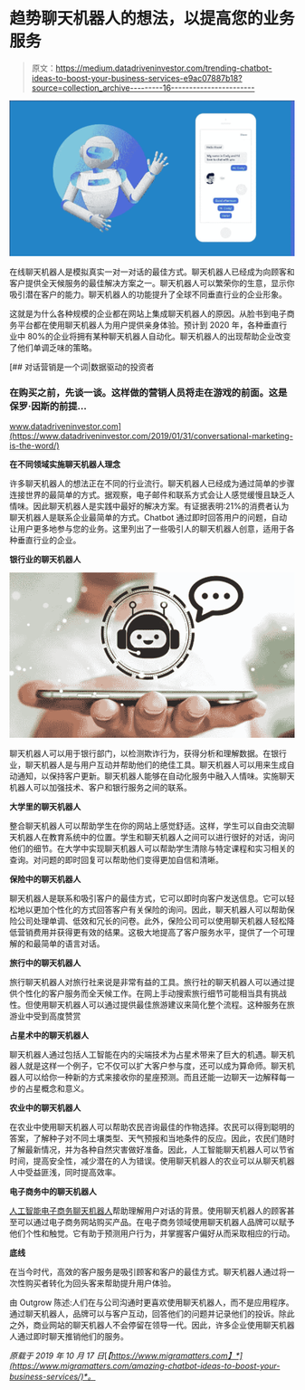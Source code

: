 # 趋势聊天机器人的想法，以提高您的业务服务

> 原文：<https://medium.datadriveninvestor.com/trending-chatbot-ideas-to-boost-your-business-services-e9ac07887b18?source=collection_archive---------16----------------------->

![](img/f874cb854e76f900e9c59201510c710b.png)

在线聊天机器人是模拟真实一对一对话的最佳方式。聊天机器人已经成为向顾客和客户提供全天候服务的最佳解决方案之一。聊天机器人可以繁荣你的生意，显示你吸引潜在客户的能力。聊天机器人的功能提升了全球不同垂直行业的企业形象。

这就是为什么各种规模的企业都在网站上集成聊天机器人的原因。从脸书到电子商务平台都在使用聊天机器人为用户提供亲身体验。预计到 2020 年，各种垂直行业中 80%的企业将拥有某种聊天机器人自动化。聊天机器人的出现帮助企业改变了他们单调乏味的策略。

[](https://www.datadriveninvestor.com/2019/01/31/conversational-marketing-is-the-word/) [## 对话营销是一个词|数据驱动的投资者

### 在购买之前，先谈一谈。这样做的营销人员将走在游戏的前面。这是保罗·因斯的前提…

www.datadriveninvestor.com](https://www.datadriveninvestor.com/2019/01/31/conversational-marketing-is-the-word/) 

**在不同领域实施聊天机器人理念**

许多聊天机器人的想法正在不同的行业流行。聊天机器人已经成为通过简单的步骤连接世界的最简单的方式。据观察，电子邮件和联系方式会让人感觉缓慢且缺乏人情味。因此聊天机器人是实践中最好的解决方案。有证据表明:21%的消费者认为聊天机器人是联系企业最简单的方式。Chatbot 通过即时回答用户的问题，自动让用户更多地参与您的业务。这里列出了一些吸引人的聊天机器人创意，适用于各种垂直行业的企业。

**银行业的聊天机器人**

![](img/d22c803890a605be028179553cd2fea5.png)

聊天机器人可以用于银行部门，以检测欺诈行为，获得分析和理解数据。在银行业，聊天机器人是与用户互动并帮助他们的绝佳工具。聊天机器人可以用来生成自动通知，以保持客户更新。聊天机器人能够在自动化服务中融入人情味。实施聊天机器人可以加强技术、客户和银行服务之间的联系。

**大学里的聊天机器人**

整合聊天机器人可以帮助学生在你的网站上感觉舒适。这样，学生可以自由交流聊天机器人在教育系统中的位置。学生和聊天机器人之间可以进行很好的对话，询问他们的细节。在大学中实现聊天机器人可以帮助学生清除与特定课程和实习相关的查询。对问题的即时回复可以帮助他们变得更加自信和清晰。

**保险中的聊天机器人**

聊天机器人是联系和吸引客户的最佳方式，它可以即时向客户发送信息。它可以轻松地以更加个性化的方式回答客户有关保险的询问。因此，聊天机器人可以帮助保险公司处理单调、低效和冗长的问卷。此外，保险公司可以使用聊天机器人轻松降低营销费用并获得更有效的结果。这极大地提高了客户服务水平，提供了一个可理解的和最简单的语言对话。

**旅行中的聊天机器人**

旅行聊天机器人对旅行社来说是非常有益的工具。旅行社的聊天机器人可以通过提供个性化的客户服务而全天候工作。在网上手动搜索旅行细节可能相当具有挑战性。但使用聊天机器人可以通过提供最佳旅游建议来简化整个流程。这种服务在旅游业中受到高度赞赏

**占星术中的聊天机器人**

聊天机器人通过包括人工智能在内的尖端技术为占星术带来了巨大的机遇。聊天机器人就是这样一个例子，它不仅可以扩大客户参与度，还可以成为算命师。聊天机器人可以给你一种新的方式来接收你的星座预测。而且还能一边聊天一边解释每一步的占星概念和意义。

**农业中的聊天机器人**

在农业中使用聊天机器人可以帮助农民咨询最佳的作物选择。农民可以得到聪明的答案，了解种子对不同土壤类型、天气预报和当地条件的反应。因此，农民们随时了解最新情况，并为各种自然灾害做好准备。因此，人工智能聊天机器人可以节省时间，提高安全性，减少潜在的人为错误。使用聊天机器人的农业可以从聊天机器人中受益匪浅，同时提高效率。

**电子商务中的聊天机器人**

[人工智能电子商务聊天机器人](https://www.quytech.com/chatbot-development-company.php)帮助理解用户对话的背景。使用聊天机器人的顾客甚至可以通过电子商务网站购买产品。在电子商务领域使用聊天机器人品牌可以赋予他们个性和触觉。它有助于预测用户行为，并掌握客户偏好从而采取相应的行动。

**底线**

在当今时代，高效的客户服务是吸引顾客和客户的最佳方式。聊天机器人通过将一次性购买者转化为回头客来帮助提升用户体验。

由 Outgrow 陈述:人们在与公司沟通时更喜欢使用聊天机器人，而不是应用程序。通过聊天机器人，品牌可以与客户互动，回答他们的问题并记录他们的投诉。除此之外，商业网站的聊天机器人不会停留在领导一代。因此，许多企业使用聊天机器人通过即时聊天推销他们的服务。

*原载于 2019 年 10 月 17 日*[*【https://www.migramatters.com】*](https://www.migramatters.com/amazing-chatbot-ideas-to-boost-your-business-services/)*。*